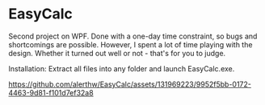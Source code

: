 # EasyCalc
Second project on WPF. Done with a one-day time constraint, so bugs and shortcomings are possible. However, I spent a lot of time playing with the design. Whether it turned out well or not - that's for you to judge.

Installation:
Extract all files into any folder and launch EasyCalc.exe.

https://github.com/alerthw/EasyCalc/assets/131969223/9952f5bb-0172-4463-9d81-f101d7ef32a8
